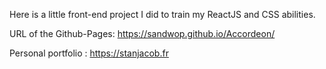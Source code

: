 Here is a little front-end project I did to train my ReactJS and CSS abilities.

URL of the Github-Pages: https://sandwop.github.io/Accordeon/

Personal portfolio : https://stanjacob.fr
